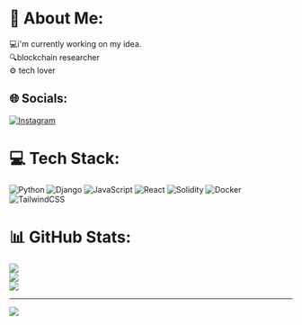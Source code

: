 # 💫 About Me:
💻i'm currently working on my idea.<br>🔍blockchain researcher<br> ⚙  tech lover


## 🌐 Socials:
[![Instagram](https://img.shields.io/badge/Instagram-%23E4405F.svg?logo=Instagram&logoColor=white)](https://instagram.com/abolfazl_._abdi) 

# 💻 Tech Stack:
![Python](https://img.shields.io/badge/python-3670A0?style=for-the-badge&logo=python&logoColor=ffdd54) ![Django](https://img.shields.io/badge/django-%23092E20.svg?style=for-the-badge&logo=django&logoColor=white) ![JavaScript](https://img.shields.io/badge/javascript-%23323330.svg?style=for-the-badge&logo=javascript&logoColor=%23F7DF1E) ![React](https://img.shields.io/badge/react-%2320232a.svg?style=for-the-badge&logo=react&logoColor=%2361DAFB) ![Solidity](https://img.shields.io/badge/Solidity-%23363636.svg?style=for-the-badge&logo=solidity&logoColor=white) ![Docker](https://img.shields.io/badge/docker-%230db7ed.svg?style=for-the-badge&logo=docker&logoColor=white) ![TailwindCSS](https://img.shields.io/badge/tailwindcss-%2338B2AC.svg?style=for-the-badge&logo=tailwind-css&logoColor=white)
# 📊 GitHub Stats:
![](https://github-readme-stats.vercel.app/api?username=AbolfazlAbdi48&theme=radical&hide_border=false&include_all_commits=false&count_private=false)<br/>
![](https://github-readme-streak-stats.herokuapp.com/?user=AbolfazlAbdi48&theme=radical&hide_border=false)<br/>
![](https://github-readme-stats.vercel.app/api/top-langs/?username=AbolfazlAbdi48&theme=radical&hide_border=false&include_all_commits=false&count_private=false&layout=compact)

---
[![](https://visitcount.itsvg.in/api?id=AbolfazlAbdi48&icon=2&color=0)](https://visitcount.itsvg.in)

<!-- Proudly created with GPRM ( https://gprm.itsvg.in ) -->
